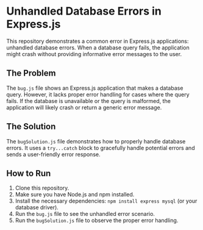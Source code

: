 # Unhandled Database Errors in Express.js

This repository demonstrates a common error in Express.js applications: unhandled database errors.  When a database query fails, the application might crash without providing informative error messages to the user.

## The Problem

The `bug.js` file shows an Express.js application that makes a database query.  However, it lacks proper error handling for cases where the query fails. If the database is unavailable or the query is malformed, the application will likely crash or return a generic error message.

## The Solution

The `bugSolution.js` file demonstrates how to properly handle database errors.  It uses a `try...catch` block to gracefully handle potential errors and sends a user-friendly error response.

## How to Run

1.  Clone this repository.
2.  Make sure you have Node.js and npm installed.
3.  Install the necessary dependencies: `npm install express mysql` (or your database driver).
4.  Run the `bug.js` file to see the unhandled error scenario.
5.  Run the `bugSolution.js` file to observe the proper error handling.